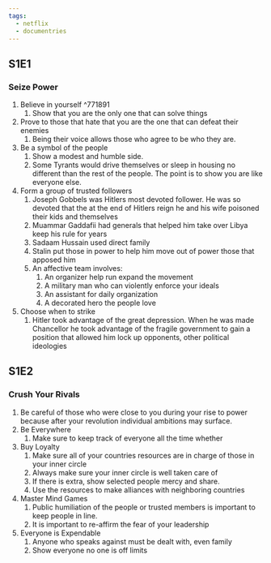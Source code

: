 ```yaml
---
tags:
  - netflix
  - documentries
---
```

## S1E1
### Seize Power
1.  Believe in yourself ^771891
    1.  Show that you are the only one that can solve things
2.  Prove to those that hate that you are the one that can defeat their enemies
    1.  Being their voice allows those who agree to be who they are.
3.  Be a symbol of the people
    1.  Show a modest and humble side.
    2.  Some Tyrants would drive themselves or sleep in housing no different than the rest of the people. The point is to show you are like everyone else.
4.  Form a group of trusted followers
    1.  Joseph Gobbels was Hitlers most devoted follower. He was so devoted that the at the end of Hitlers reign he and his wife poisoned their kids and themselves
    2.  Muammar Gaddafii had generals that helped him take over Libya keep his rule for years
    3.  Sadaam Hussain used direct family
    4.  Stalin put those in power to help him move out of power those that apposed him
    5.  An affective team involves:
        1.  An organizer help run expand the movement
        2.  A military man who can violently enforce your ideals
        3.  An assistant for daily organization
        4.  A decorated hero the people love
5.  Choose when to strike
	1. Hitler took advantage of the great depression. When he was made Chancellor he took advantage of the fragile government to gain a position that allowed him lock up opponents, other political ideologies 
## S1E2
### Crush Your Rivals
1. Be careful of those who were close to you during your rise to power because after your revolution individual ambitions may surface.
2. Be Everywhere
	1. Make sure to keep track of everyone all the time whether
3. Buy Loyalty
	1. Make sure all of your countries resources are in charge of those in your inner circle
	2. Always make sure your inner circle is well taken care of
	3. If there is extra, show selected people mercy and share.
	4. Use the resources to make alliances with neighboring countries
4. Master Mind Games
	1. Public humiliation of the people or trusted members is important to keep people in line. 
	2. It is important to re-affirm the fear of your leadership
5. Everyone is Expendable
	1. Anyone who speaks against must be dealt with, even family
	2. Show everyone no one is off limits